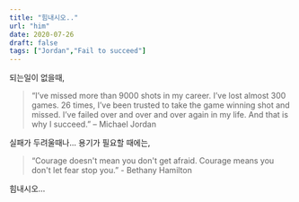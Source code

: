 ```yaml
---
title: "힘내시오.."
url: "him"
date: 2020-07-26
draft: false
tags: ["Jordan","Fail to succeed"]
---
```

되는일이 없을때,

>“I’ve missed more than 9000 shots in my career. I’ve lost almost 300 games. 26 times, I’ve been trusted to take the game winning shot and missed. I’ve failed over and over and over again in my life. And that is why I succeed.” – Michael Jordan


실패가 두려울때나... 용기가 필요할 때에는,

>“Courage doesn't mean you don't get afraid. Courage means you don't let fear stop you.” -  Bethany Hamilton

힘내시오...

